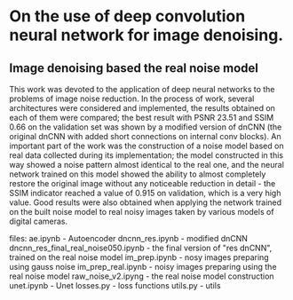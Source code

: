 # On the use of  deep convolution neural network for image denoising.
## Image denoising based the real noise model 

This work was devoted to the application of deep neural networks to the problems of image noise reduction. In the process of work, several architectures were considered and implemented, the results obtained on each of them were compared; the best result with PSNR 23.51 and SSIM 0.66 on the validation set was shown by a modified version of dnCNN (the original dnCNN with added short connections on internal conv blocks).
An important part of the work was the construction of a noise model based on real data collected during its implementation; the model constructed in this way showed a noise pattern almost identical to the real one, and the neural network trained on this model showed the ability to almost completely restore the original image without any noticeable reduction in detail - the SSIM indicator reached a value of 0.915 on validation, which is a very high value.
Good results were also obtained when applying the network trained on the built noise model to real noisy images taken by various models of digital cameras.

files:
ae.ipynb - Autoencoder
dncnn_res.ipynb - modified dnCNN
dncnn_res_final_real_noise050.ipynb - the final version of "res dnCNN", trained on the real noise model
im_prep.ipynb - nosy images preparing using gauss noise
im_prep_real.ipynb - noisy images preparing using the real noise model
raw_noise_v2.ipyng - the real noise model construction
unet.ipynb - Unet
losses.py - loss functions
utils.py - utils
